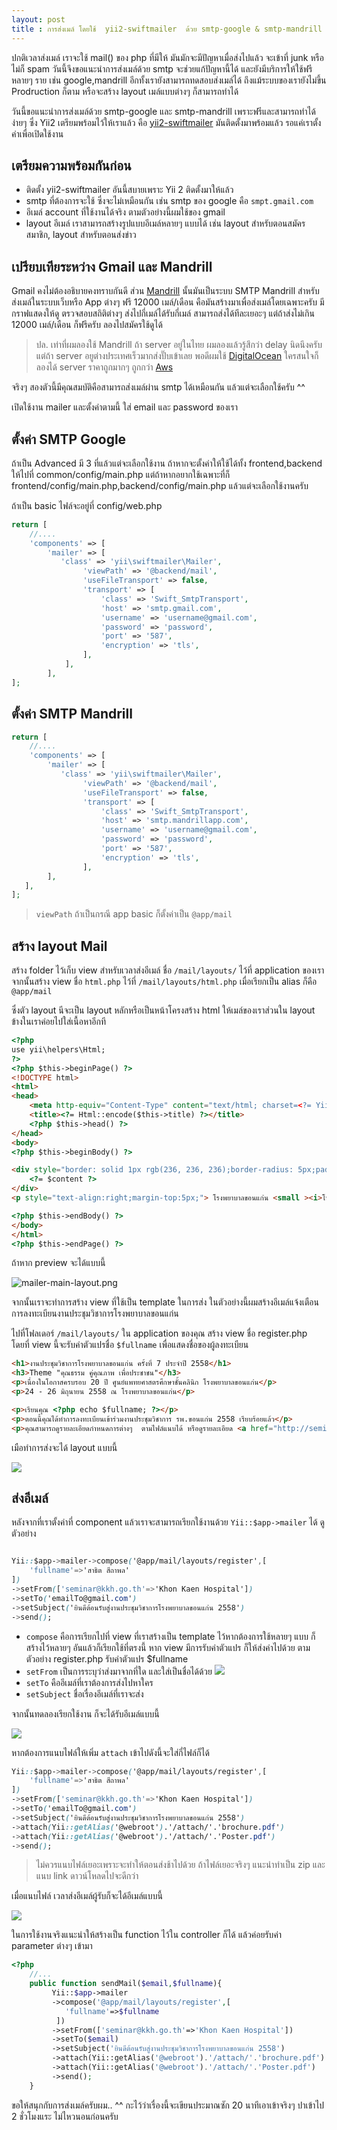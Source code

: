 ```yaml
---
layout: post
title : การส่งเมล์ โดยใช้  yii2-swiftmailer  ด้วย smtp-google & smtp-mandrill
---
```


ปกติเวลาส่งเมล์ เราจะใช้ mail() ของ php ที่มีให้ มันมักจะมีปัญหาเมื่อส่งไปแล้ว จะเข้าที่ junk หรือไม่ก็ spam วันนี้จึงขอแนะนำการส่งเมล์ด้วย smtp จะช่วยแก้ปัญหานี้ได้ และยังมีบริการให้ใช้ฟรี หลายๆ ราย เช่น google,mandrill อีกทั้งเรายังสามารถทดสอบส่งเมล์ได้ ถึงแม้ระบบของเรายังไม่ขึ้น Prodruction ก็ตาม หรือจะสร้าง layout เมล์แบบต่างๆ ก็สามารถทำได้

วันนี้ขอแนะนำการส่งเมล์ด้วย smtp-google และ smtp-mandrill เพราะฟรีและสามารถทำได้ง่ายๆ ซึ่ง Yii2 เตรียมพร้อมไว้ให้เราแล้ว คือ [yii2-swiftmailer](https://github.com/yiisoft/yii2-swiftmailer) มันติดตั้งมาพร้อมแล้ว รอแค่เราตั้งค่าเพื่อเปิดใช้งาน

## เตรียมความพร้อมกันก่อน
- ติดตั้ง yii2-swiftmailer อันนี้สบายเพราะ Yii 2 ติดตั้งมาให้แล้ว
- smtp ที่ต้องการจะใช้ ซึ่งจะไม่เหมือนกัน เช่น smtp ของ google คือ `smpt.gmail.com`
- อีเมล์ account ที่ใช้งานได้จริง ตามตัวอย่างนี้ผมใช้ของ gmail
- layout อีเมล์ เราสามารถสร้างรูปแบบอีเมล์หลายๆ แบบได้ เช่น layout สำหรับตอนสมัครสมาชิก, layout สำหรับตอนส่งข่าว

## เปรียบเทียระหว่าง Gmail และ Mandrill

Gmail คงไม่ต้องอธิบายคงทราบกันดี ส่วน [Mandrill](http://www.mandrill.com/) นั้นมันเป็นระบบ SMTP Mandrill สำหรับส่งเมล์ในระบบเว็บหรือ App ต่างๆ ฟรี 12000 เมล์/เดือน คือมันสร้างมาเพื่อส่งเมล์โดยเฉพาะครับ มีกราฟแสดงให้ดู ตรวจสอบสถิติต่างๆ ส่งไปกี่เมล์ได้รับกี่เมล์ สามารถส่งได้ทีละเยอะๆ แต่ถ้าส่งไม่เกิน 12000 เมล์/เดือน ก็ฟรีครับ ลองไปสมัครใช้ดูได้

> ปล. เท่าที่ผมลองใช้ Mandrill ถ้า server อยู่ในไทย ผมลองแล้วรู้สึกว่า delay นิดนึงครับ แต่ถ้า server อยูต่างประเทศเร็วมากส่งปั๊บเข้าเลย พอดีผมใช้ [DigitalOcean](https://www.digitalocean.com/?refcode=117ef266fe2c) ใครสนใจก็ลองได้ server ราคาถูกมากๆ ถูกกว่า [Aws](http://aws.amazon.com/ec2/)

จริงๆ สองตัวนี้มีคุณสมบัติคือสามารถส่งเมล์ผ่าน smtp ได้เหมือนกัน  แล้วแต่จะเลือกใช้ครับ ^^

เปิดใช้งาน mailer และตั้งค่าตามนี้ ใส่ email และ password ของเรา

## ตั้งค่า SMTP Google

ถ้าเป็น Advanced มี 3 ที่แล้วแต่จะเลือกใช้งาน ถ้าหากจะตั้งค่าให้ใช้ได้ทั้ง frontend,backend ให้ไปที่ common/config/main.php แต่ถ้าหากอยากใช้เฉพาะที่ก็ frontend/config/main.php,backend/config/main.php แล้วแต่จะเลือกใช้งานครับ

ถ้าเป็น basic ไฟล์จะอยู่ที่ config/web.php

```php
return [
    //....
    'components' => [
        'mailer' => [
           'class' => 'yii\swiftmailer\Mailer',
		        'viewPath' => '@backend/mail',
		        'useFileTransport' => false,
		        'transport' => [
		            'class' => 'Swift_SmtpTransport',
		            'host' => 'smtp.gmail.com',
		            'username' => 'username@gmail.com',
		            'password' => 'password',
		            'port' => '587',
		            'encryption' => 'tls',
		        ],
		    ],
        ],
];
```

## ตั้งค่า SMTP Mandrill

```php
return [
    //....
    'components' => [
        'mailer' => [
           'class' => 'yii\swiftmailer\Mailer',
		        'viewPath' => '@backend/mail',
		        'useFileTransport' => false,
	            'transport' => [
	                'class' => 'Swift_SmtpTransport',
	                'host' => 'smtp.mandrillapp.com',
	                'username' => 'username@gmail.com',
                    'password' => 'password',
	                'port' => '587',
	                'encryption' => 'tls',
	            ],
		],
   ],
];
```

> `viewPath` ถ้าเป็นกรณี app basic ก็ตั้งค่าเป็น `@app/mail`

## สร้าง layout Mail

สร้าง folder ไว้เก็บ view สำหรับเวลาส่งอีเมล์ ชื่อ `/mail/layouts/` ไว้ที่ application ของเรา
จากนั้นสร้าง view ชื่อ `html.php` ไว้ที่ `/mail/layouts/html.php` เมื่อเรียกเป็น alias ก็คือ `@app/mail`

ซึ่งตัว layout นีจะเป็น layout หลักหรือเป็นหน้าโครงสร้าง html ให้เมล์ของเราส่วนใน layout ข้างในเราค่อยไปใส่เนื้อหาอีกที

```html
<?php
use yii\helpers\Html;
?>
<?php $this->beginPage() ?>
<!DOCTYPE html>
<html>
<head>
	<meta http-equiv="Content-Type" content="text/html; charset=<?= Yii::$app->charset ?>" />
    <title><?= Html::encode($this->title) ?></title>
    <?php $this->head() ?>
</head>
<body>
<?php $this->beginBody() ?>

<div style="border: solid 1px rgb(236, 236, 236);border-radius: 5px;padding: 20px;">
	<?= $content ?>
</div>
<p style="text-align:right;margin-top:5px;"> โรงพยาบาลขอนแก่น <small ><i>โทร 043-336789</i></small></p>

<?php $this->endBody() ?>
</body>
</html>
<?php $this->endPage() ?>

```
ถ้าหาก preview จะได้แบบนี้

![mailer-main-layout.png](/img/mailer-main-layout.png)

จากนั้นเราจะทำการสร้าง view ที่ใช้เป็น template ในการส่ง ในตัวอย่างนี้ผมสร้างอีเมล์แจ้งเตือนการลงทะเบียนงานประชุมวิชาการโรงพยาบาลขอนแก่น

ไปที่โฟลเดอร์ `/mail/layouts/` ใน application ของคุณ สร้าง view ชื่อ register.php โดยที่ view นี้จะรับค่าตัวแปรชื่อ `$fullname` เพื่อแสดงชื่อของผู้ลงทะเบียน

```html
<h1>งานประชุมวิชาการโรงพยาบาลขอนแก่น ครั้งที่ 7 ประจำปี 2558</h1>
<h3>Theme "คุณธรรม คู่คุณภาพ เพื่อประชาชน"</h3>
<p>เนื่องในโอกาสครบรอบ 20 ปี ศูนย์แพทยศาสตรศึกษาชั้นคลินิก โรงพยาบาลขอนแก่น</p>
<p>24 - 26 มิถุนายน 2558 ณ โรงพยาบาลขอนแก่น</p>

<p>เรียนคุณ <?php echo $fullname; ?></p>
<p>ตอนนี้คุณได้ทำการลงทะเบียนเข้าร่วมงานประชุมวิชาการ รพ.ขอนแก่น 2558 เรียบร้อยแล้ว</p>
<p>คุณสามารถดูรายละเอียดกำหนดการต่างๆ  ตามไฟล์แนบได้ หรือดูรายละเอียด <a href="http://seminar.kkh.go.th">ได้ที่นี่</a> </p>

```

เมือทำการส่งจะได้ layout แบบนี้

![](/img/mailer-register-layout.png)


## ส่งอีเมล์

หลังจากที่เราตั้งค่าที่ component แล้วเราจะสามารถเรียกใช้งานด้วย `Yii::$app->mailer` ได้ ดูตัวอย่าง

```css

Yii::$app->mailer->compose('@app/mail/layouts/register',[
    'fullname'=>'สาธิต สีถาพล'
])
->setFrom(['seminar@kkh.go.th'=>'Khon Kaen Hospital'])
->setTo('emailTo@gmail.com')
->setSubject('ยินดีต้อนรับสู่งานประชุมวิชาการโรงพยาบาลขอนแก่น 2558')
->send();

```

- `compose` คือการเรียกไปที่ view ที่เราสร้างเป็น template ไว้หากต้องการใช้หลายๆ แบบ ก็สร้างไว้หลายๆ อันแล้วก็เรียกใช้ที่ตรงนี้ หาก view มีการรับค่าตัวแปร ก็ให้ส่งค่าไปด้วย ตามตัวอย่าง register.php รับค่าตัวแปร $fullname
- `setFrom` เป็นการระบุว่าส่งมาจากที่ใด และใส่เป็นชื่อได้ด้วย ![](/img/mailer-setfrom.png)
- `setTo` คืออีเมล์ที่เราต้องการส่งไปหาใคร
- `setSubject` ชื่อเรื่องอีเมล์ที่เราจะส่ง


จากนั้นทดลองเรียกใช้งาน ก็จะได้รับอีเมล์แบบนี้

![](/img/mailer-full.png)


หากต้องการแนบไฟล์ให้เพิ่ม `attach` เข้าไปดังนี้จะใส่กี่ไฟล์ก็ได้

```css
Yii::$app->mailer->compose('@app/mail/layouts/register',[
    'fullname'=>'สาธิต สีถาพล'
])
->setFrom(['seminar@kkh.go.th'=>'Khon Kaen Hospital'])
->setTo('emailTo@gmail.com')
->setSubject('ยินดีต้อนรับสู่งานประชุมวิชาการโรงพยาบาลขอนแก่น 2558')
->attach(Yii::getAlias('@webroot').'/attach/'.'brochure.pdf')
->attach(Yii::getAlias('@webroot').'/attach/'.'Poster.pdf')
->send();
```

> ไม่ควรแนบไฟล์เยอะเพราะจะทำให้ตอนส่งช้าไปด้วย ถ้าไฟล์เยอะจริงๆ แนะนำทำเป็น zip และแนบ link ดาวน์โหลดไปจะดีกว่า

เมื่อแนบไฟล์ เวลาส่งอีเมล์ผู้รับก็จะได้อีเมล์แบบนี้

![](/img/mailer-attach.png)


ในการใช้งานจริงแนะนำให้สร้างเป็น function ไว้ใน controller ก็ได้ แล้วค่อยรับค่า parameter ต่างๆ เข้ามา

```php
<?php
	//...
    public function sendMail($email,$fullname){
         Yii::$app->mailer
         ->compose('@app/mail/layouts/register',[
            'fullname'=>$fullname
          ])
         ->setFrom(['seminar@kkh.go.th'=>'Khon Kaen Hospital'])
         ->setTo($email)
         ->setSubject('ยินดีต้อนรับสู่งานประชุมวิชาการโรงพยาบาลขอนแก่น 2558')
         ->attach(Yii::getAlias('@webroot').'/attach/'.'brochure.pdf')
         ->attach(Yii::getAlias('@webroot').'/attach/'.'Poster.pdf')
         ->send();
    }
```


ขอให้สนุกกับการส่งเมล์ครับผม.. ^^ กะไว้ว่าเรื่องนี้จะเขียนประมาณซัก 20 นาทีเอาเข้าจริงๆ ปาเข้าไป 2 ชั่วโมงแระ ไม่ไหวนอนก่อนครับ
